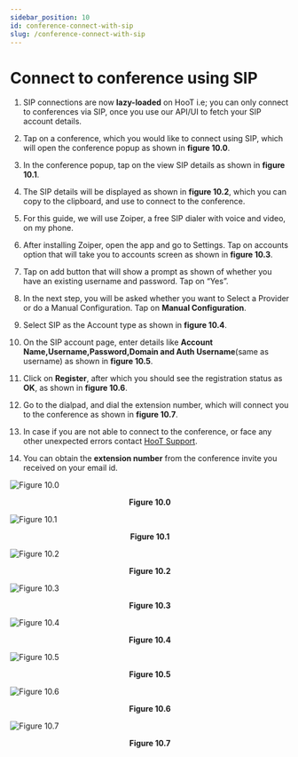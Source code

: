 ```yaml
---
sidebar_position: 10
id: conference-connect-with-sip
slug: /conference-connect-with-sip
---
```


# Connect to conference using SIP

1. SIP connections are now **lazy-loaded** on HooT i.e; you can only connect to conferences via SIP, once you use our API/UI to fetch your SIP account details.

2. Tap on a conference, which you would like to connect using SIP, which will open the conference popup as shown in **figure 10.0**.

3. In the conference popup, tap on the view SIP details as shown in **figure 10.1**.

4. The SIP details will be displayed as shown in **figure 10.2**, which you can copy to the clipboard, and use to connect to the conference.

5. For this guide, we will use Zoiper, a free SIP dialer with voice and video, on my phone.

6. After installing Zoiper, open the app and go to Settings. Tap on accounts option that will take you to accounts screen as shown in **figure 10.3**.

7. Tap on add button that will show a prompt as shown of whether you have an existing username and password. Tap on “Yes”.

8. In the next step, you will be asked whether you want to Select a Provider or do a Manual Configuration. Tap on **Manual Configuration**.

9. Select SIP as the Account type as shown in **figure 10.4**.

10. On the SIP account page, enter details like **Account Name,Username,Password,Domain and Auth Username**(same as username) as shown in **figure 10.5**.

11. Click on **Register**, after which you should see the registration status as **OK**, as shown in **figure 10.6**.

12. Go to the dialpad, and dial the extension number, which will connect you to the conference as shown in **figure 10.7**.

13. In case if you are not able to connect to the conference, or face any other unexpected errors contact [HooT Support](https://www.hoot.mx/support-page).

14. You can obtain the **extension number** from the conference invite you received on your email id.

![Figure 10.0](/img/sip1.0.png)
<center><b>Figure 10.0</b></center>

![Figure 10.1](/img/sip1.1.png)
<center><b>Figure 10.1</b></center>

![Figure 10.2](/img/sip1.2.png)
<center><b>Figure 10.2</b></center>

![Figure 10.3](/img/sip1.3.png)
<center><b>Figure 10.3</b></center>

![Figure 10.4](/img/sip1.4.png)
<center><b>Figure 10.4</b></center>

![Figure 10.5](/img/sip1.5.png)
<center><b>Figure 10.5</b></center>

![Figure 10.6](/img/sip1.6.png)
<center><b>Figure 10.6</b></center>

![Figure 10.7](/img/sip1.7.png)
<center><b>Figure 10.7</b></center>



